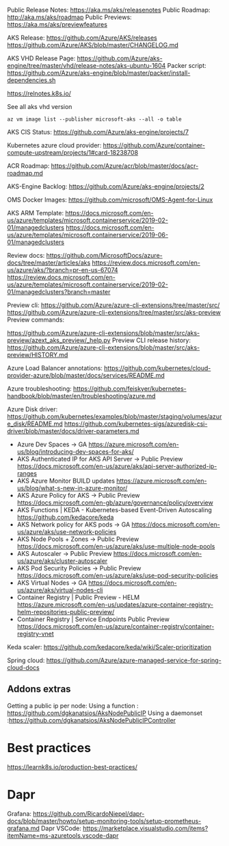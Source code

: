 Public Release Notes:
https://aka.ms/aks/releasenotes 
Public Roadmap:
http://aka.ms/aks/roadmap
Public Previews:
https://aka.ms/aks/previewfeatures

AKS Release:
https://github.com/Azure/AKS/releases
https://github.com/Azure/AKS/blob/master/CHANGELOG.md

AKS VHD Release Page:
https://github.com/Azure/aks-engine/tree/master/vhd/release-notes/aks-ubuntu-1604
Packer script:
https://github.com/Azure/aks-engine/blob/master/packer/install-dependencies.sh

https://relnotes.k8s.io/

See all aks vhd version
```
az vm image list --publisher microsoft-aks --all -o table
```

AKS CIS Status:
https://github.com/Azure/aks-engine/projects/7

Kubernetes azure cloud provider:
https://github.com/Azure/container-compute-upstream/projects/1#card-18238708 
 
ACR Roadmap:
https://github.com/Azure/acr/blob/master/docs/acr-roadmap.md 

AKS-Engine Backlog:
https://github.com/Azure/aks-engine/projects/2

OMS Docker Images:
https://github.com/microsoft/OMS-Agent-for-Linux

AKS ARM Template:
https://docs.microsoft.com/en-us/azure/templates/microsoft.containerservice/2019-02-01/managedclusters
https://docs.microsoft.com/en-us/azure/templates/microsoft.containerservice/2019-06-01/managedclusters

Review docs:
https://github.com/MicrosoftDocs/azure-docs/tree/master/articles/aks
https://review.docs.microsoft.com/en-us/azure/aks/?branch=pr-en-us-67074
https://review.docs.microsoft.com/en-us/azure/templates/microsoft.containerservice/2019-02-01/managedclusters?branch=master

Preview cli:
https://github.com/Azure/azure-cli-extensions/tree/master/src/
https://github.com/Azure/azure-cli-extensions/tree/master/src/aks-preview
Preview commands:

https://github.com/Azure/azure-cli-extensions/blob/master/src/aks-preview/azext_aks_preview/_help.py
Preview CLI release history:
https://github.com/Azure/azure-cli-extensions/blob/master/src/aks-preview/HISTORY.md

Azure Load Balancer annotations:
https://github.com/kubernetes/cloud-provider-azure/blob/master/docs/services/README.md

Azure troubleshooting:
https://github.com/feiskyer/kubernetes-handbook/blob/master/en/troubleshooting/azure.md

Azure Disk driver:
https://github.com/kubernetes/examples/blob/master/staging/volumes/azure_disk/README.md
https://github.com/kubernetes-sigs/azuredisk-csi-driver/blob/master/docs/driver-parameters.md

- Azure Dev Spaces -> GA https://azure.microsoft.com/en-us/blog/introducing-dev-spaces-for-aks/ 
- AKS Authenticated IP for AKS API Server -> Public Preview https://docs.microsoft.com/en-us/azure/aks/api-server-authorized-ip-ranges
- AKS Azure Monitor BUILD updates https://azure.microsoft.com/en-us/blog/what-s-new-in-azure-monitor/ 
- AKS Azure Policy for AKS -> Public Preview https://docs.microsoft.com/en-gb/azure/governance/policy/overview
- AKS Functions | KEDA - Kubernetes-based Event-Driven Autoscaling https://github.com/kedacore/keda
- AKS Network policy for AKS pods -> GA https://docs.microsoft.com/en-us/azure/aks/use-network-policies 
- AKS Node Pools + Zones -> Public Preview https://docs.microsoft.com/en-us/azure/aks/use-multiple-node-pools
- AKS Autoscaler -> Public Preview https://docs.microsoft.com/en-us/azure/aks/cluster-autoscaler
- AKS Pod Security Policies -> Public Preview https://docs.microsoft.com/en-us/azure/aks/use-pod-security-policies
- AKS Virtual Nodes -> GA https://docs.microsoft.com/en-us/azure/aks/virtual-nodes-cli 
- Container Registry | Public Preview - HELM https://azure.microsoft.com/en-us/updates/azure-container-registry-helm-repositories-public-preview/
- Container Registry | Service Endpoints Public Preview https://docs.microsoft.com/en-us/azure/container-registry/container-registry-vnet

Keda scaler:
https://github.com/kedacore/keda/wiki/Scaler-prioritization

Spring cloud:
https://github.com/Azure/azure-managed-service-for-spring-cloud-docs

## Addons extras
Getting a public ip per node:
Using a function : https://github.com/dgkanatsios/AksNodePublicIP
Using a daemonset :https://github.com/dgkanatsios/AksNodePublicIPController

# Best practices
https://learnk8s.io/production-best-practices/

# Dapr 

Grafana: https://github.com/RicardoNiepel/dapr-docs/blob/master/howto/setup-monitoring-tools/setup-prometheus-grafana.md
Dapr VSCode: https://marketplace.visualstudio.com/items?itemName=ms-azuretools.vscode-dapr 